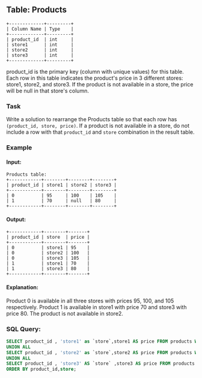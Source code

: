 ## Table: Products

```
+-------------+---------+
| Column Name | Type    |
+-------------+---------+
| product_id  | int     |
| store1      | int     |
| store2      | int     |
| store3      | int     |
+-------------+---------+
```
product_id is the primary key (column with unique values) for this table.
Each row in this table indicates the product's price in 3 different stores: store1, store2, and store3.
If the product is not available in a store, the price will be null in that store's column.

### Task
Write a solution to rearrange the Products table so that each row has `(product_id, store, price)`. If a product is not available in a store, do not include a row with that `product_id` and `store` combination in the result table.

### Example
#### Input:
```
Products table:
+------------+--------+--------+--------+
| product_id | store1 | store2 | store3 |
+------------+--------+--------+--------+
| 0          | 95     | 100    | 105    |
| 1          | 70     | null   | 80     |
+------------+--------+--------+--------+
```
#### Output:
```
+------------+--------+-------+
| product_id | store  | price |
+------------+--------+-------+
| 0          | store1 | 95    |
| 0          | store2 | 100   |
| 0          | store3 | 105   |
| 1          | store1 | 70    |
| 1          | store3 | 80    |
+------------+--------+-------+
```
#### Explanation:
Product 0 is available in all three stores with prices 95, 100, and 105 respectively.
Product 1 is available in store1 with price 70 and store3 with price 80. The product is not available in store2.

### SQL Query:
```sql
SELECT product_id , 'store1' as `store`,store1 AS price FROM products WHERE `store1` IS NOT null
UNION ALL
SELECT product_id , 'store2' as `store`,store2 AS price FROM products WHERE `store2` IS NOT null
UNION ALL
SELECT product_id , 'store3' AS `store` ,store3 AS price FROM products WHERE `store3` IS NOT null
ORDER BY product_id,store;
